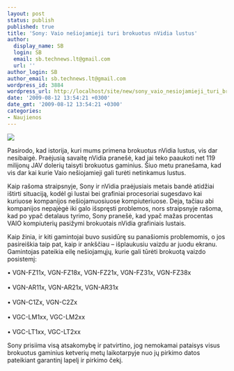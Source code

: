 ```yaml
---
layout: post
status: publish
published: true
title: 'Sony: Vaio nešiojamieji turi brokuotus nVidia lustus'
author:
  display_name: SB
  login: SB
  email: sb.technews.lt@gmail.com
  url: ''
author_login: SB
author_email: sb.technews.lt@gmail.com
wordpress_id: 3884
wordpress_url: http://localhost/site/new/sony_vaio_nesiojamieji_turi_brokuotus_nvidia_lustus/
date: '2009-08-12 13:54:21 +0300'
date_gmt: '2009-08-12 13:54:21 +0300'
categories:
- Naujienos
---
```

<div class="imgright"><img src="http://tbn1.google.com/images?q=tbn:iovpYu061pxZTM:http://www.itechnews.net/wp-content/uploads/2007/06/Sony-VAIO-CR-Notebook.jpg"  /></div>
<p>Pasirodo, kad istorija, kuri mums primena brokuotus nVidia lustus, vis dar nesibaigė. Praėjusią savaitę nVidia pranešė, kad jai teko paaukoti net 119 milijonų JAV dolerių taisyti brokuotus gaminius. Šiuo metu pranešama, kad vis dar kai kurie Vaio nešiojamieji gali turėti netinkamus lustus.</p>
<p>Kaip rašoma straipsnyje, Sony ir nVidia praėjusiais metais bandė atidžiai ištirti situaciją, kodėl gi lustai bei grafiniai procesoriai sugesdavo kai kuriuose kompanijos nešiojamuosiuose kompiuteriuose. Deja, tačiau abi kompanijos nepajėgė iki galo išspręsti problemos, nors straipsnyje rašoma, kad po ypač detalaus tyrimo, Sony pranešė, kad ypač mažas procentas VAIO kompiuterių pasižymi brokuotais nVidia grafiniais lustais.</p>
<p>Kaip žinia, ir kiti gamintojai buvo susidūrę su panašiomis problemomis, o jos pasireiškia taip pat, kaip ir ankščiau – išplaukusiu vaizdu ar juodu ekranu. Gamintojas pateikia eilę nešiojamųjų, kurie gali tūrėti brokuotą vaizdo posistemį:</p>
<p>• VGN-FZ11x, VGN-FZ18x, VGN-FZ21x, VGN-FZ31x, VGN-FZ38x<br />
<br />• VGN-AR11x, VGN-AR21x, VGN-AR31x<br />
<br />• VGN-C1Zx, VGN-C2Zx<br />
<br />• VGC-LM1xx, VGC-LM2xx<br />
<br />• VGC-LT1xx, VGC-LT2xx</p>
<p>Sony prisiima visą atsakomybę ir patvirtino, jog nemokamai pataisys visus brokuotus gaminius ketverių metų laikotarpyje nuo jų pirkimo datos pateikiant garantinį lapelį ir pirkimo čekį.<br /></p>
